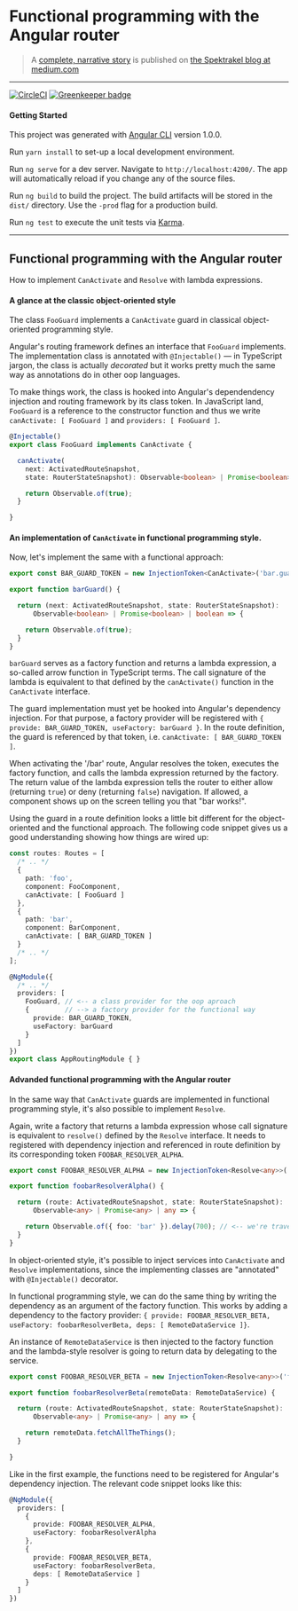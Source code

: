 # Functional programming with the Angular router


> A [complete, narrative story](https://medium.com/spektrakel-blog/functional-programming-with-the-angular-router-8e1053440a82) is published on [the Spektrakel blog at medium.com](https://medium.com/spektrakel-blog)


---

[![CircleCI](https://circleci.com/gh/spektrakel-blog/ng-router-for-functional-programmers/tree/master.svg?style=svg)](https://circleci.com/gh/spektrakel-blog/ng-router-for-functional-programmers/tree/master)
[![Greenkeeper badge](https://badges.greenkeeper.io/spektrakel-blog/ng-router-for-functional-programmers.svg)](https://greenkeeper.io/)


#### Getting Started

This project was generated with [Angular CLI](https://github.com/angular/angular-cli) version 1.0.0.

Run `yarn install` to set-up a local development environment.

Run `ng serve` for a dev server. Navigate to `http://localhost:4200/`. The app will automatically reload if you change any of the source files.

Run `ng build` to build the project. The build artifacts will be stored in the `dist/` directory. Use the `-prod` flag for a production build.

Run `ng test` to execute the unit tests via [Karma](https://karma-runner.github.io).


---


## Functional programming with the Angular router

How to implement `CanActivate` and `Resolve` with lambda expressions.


#### A glance at the classic object-oriented style

The class `FooGuard` implements a `CanActivate` guard in classical object-oriented programming style.

Angular's routing framework defines an interface that `FooGuard` implements.
The implementation class is annotated with `@Injectable()` — in TypeScript jargon, the class
is actually _decorated_ but it works pretty much the same way as annotations do in other oop languages.

To make things work, the class is hooked into Angular's dependendency injection and routing framework by its
class token. In JavaScript land, `FooGuard` is a reference to the constructor function and thus we
write `canActivate: [ FooGuard ]` and `providers: [ FooGuard ]`.

```ts
@Injectable()
export class FooGuard implements CanActivate {

  canActivate(
    next: ActivatedRouteSnapshot,
    state: RouterStateSnapshot): Observable<boolean> | Promise<boolean> | boolean {

    return Observable.of(true);
  }

}
```


#### An implementation of `CanActivate` in functional programming style.

Now, let's implement the same with a functional approach:

```ts
export const BAR_GUARD_TOKEN = new InjectionToken<CanActivate>('bar.guard');

export function barGuard() {

  return (next: ActivatedRouteSnapshot, state: RouterStateSnapshot):
      Observable<boolean> | Promise<boolean> | boolean => {

    return Observable.of(true);
  }
}
```

`barGuard` serves as a factory function and returns a lambda expression, a so-called arrow function in TypeScript terms.
The call signature of the lambda is equivalent to that defined by the `canActivate()` function in the `CanActivate` interface.

The guard implementation must yet be hooked into Angular's dependency injection.
For that purpose, a factory provider will be registered with `{ provide: BAR_GUARD_TOKEN, useFactory: barGuard }`.
In the route definition, the guard is referenced by that token, i.e. `canActivate: [ BAR_GUARD_TOKEN ]`.

When activating the '/bar' route, Angular resolves the token, executes the factory function,
and calls the lambda expression returned by the factory.
The return value of the lambda expression tells the router to either allow (returning `true`)
or deny (returning `false`) navigation.
If allowed, a component shows up on the screen telling you that "bar works!".

Using the guard in a route definition looks a little bit different for the object-oriented and the functional approach.
The following code snippet gives us a good understanding showing how things are wired up:

```ts
const routes: Routes = [
  /* .. */
  {
    path: 'foo',
    component: FooComponent,
    canActivate: [ FooGuard ]
  },
  {
    path: 'bar',
    component: BarComponent,
    canActivate: [ BAR_GUARD_TOKEN ]
  }
  /* .. */
];

@NgModule({
  /* .. */
  providers: [
    FooGuard, // <-- a class provider for the oop aproach
    {         // --> a factory provider for the functional way
      provide: BAR_GUARD_TOKEN,
      useFactory: barGuard
    }
  ]
})
export class AppRoutingModule { }
```


#### Advanded functional programming with the Angular router

In the same way that `CanActivate` guards are implemented in functional programming style,
it's also possible to implement `Resolve`.

Again, write a factory that returns a lambda expression whose call signature is equivalent to `resolve()` defined by the `Resolve` interface.
It needs to registered with dependency injection and referenced in route definition by its corresponding token `FOOBAR_RESOLVER_ALPHA`.

```ts
export const FOOBAR_RESOLVER_ALPHA = new InjectionToken<Resolve<any>>('foobar-resolver.alpha');

export function foobarResolverAlpha() {

  return (route: ActivatedRouteSnapshot, state: RouterStateSnapshot):
      Observable<any> | Promise<any> | any => {

    return Observable.of({ foo: 'bar' }).delay(700); // <-- we're travelling on a sloooow network ;-)
  }
}
```


In object-oriented style, it's possible to inject services into `CanActivate` and
`Resolve` implementations, since the implementing classes are "annotated" with `@Injectable()` decorator.

In functional programming style, we can do the same thing by writing the dependency as an
argument of the factory function.
This works by adding a dependency to the factory provider:
`{ provide: FOOBAR_RESOLVER_BETA, useFactory: foobarResolverBeta, deps: [ RemoteDataService ]}`.

An instance of `RemoteDataService` is then injected to the factory function and the lambda-style resolver
is going to return data by delegating to the service.

```ts
export const FOOBAR_RESOLVER_BETA = new InjectionToken<Resolve<any>>('foobar-resolver.beta');

export function foobarResolverBeta(remoteData: RemoteDataService) {

  return (route: ActivatedRouteSnapshot, state: RouterStateSnapshot):
      Observable<any> | Promise<any> | any => {

    return remoteData.fetchAllTheThings();
  }

}
```

Like in the first example, the functions need to be registered for Angular's dependency injection.
The relevant code snippet looks like this:

```ts
@NgModule({
  providers: [
    {
      provide: FOOBAR_RESOLVER_ALPHA,
      useFactory: foobarResolverAlpha
    },
    {
      provide: FOOBAR_RESOLVER_BETA,
      useFactory: foobarResolverBeta,
      deps: [ RemoteDataService ]
    }
  ]
})
```
